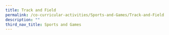 ```yaml
---
title: Track and Field
permalink: /co-curricular-activities/Sports-and-Games/Track-and-Field
description: ""
third_nav_title: Sports and Games
---
```

